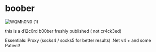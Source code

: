 # boober
![WQMh0N0 (1)](https://github.com/Botez4u/boober/assets/165505254/dd2ef3bd-ab0a-4721-b5c4-aec2e47cd703)


this is a d12c0rd b00ber freshly published ( not cr4ck3ed)

Essentials: 
Proxy (socks4 / socks5 for better results)
.Net v4 +
and some Patient!
